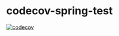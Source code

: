 # codecov-spring-test

[![codecov](https://github.com/nishanthkumarpathi/codecov-spring-test/branch/main/graph/badge.svg)](https://github.com/nishanthkumarpathi/codecov-spring-test)
